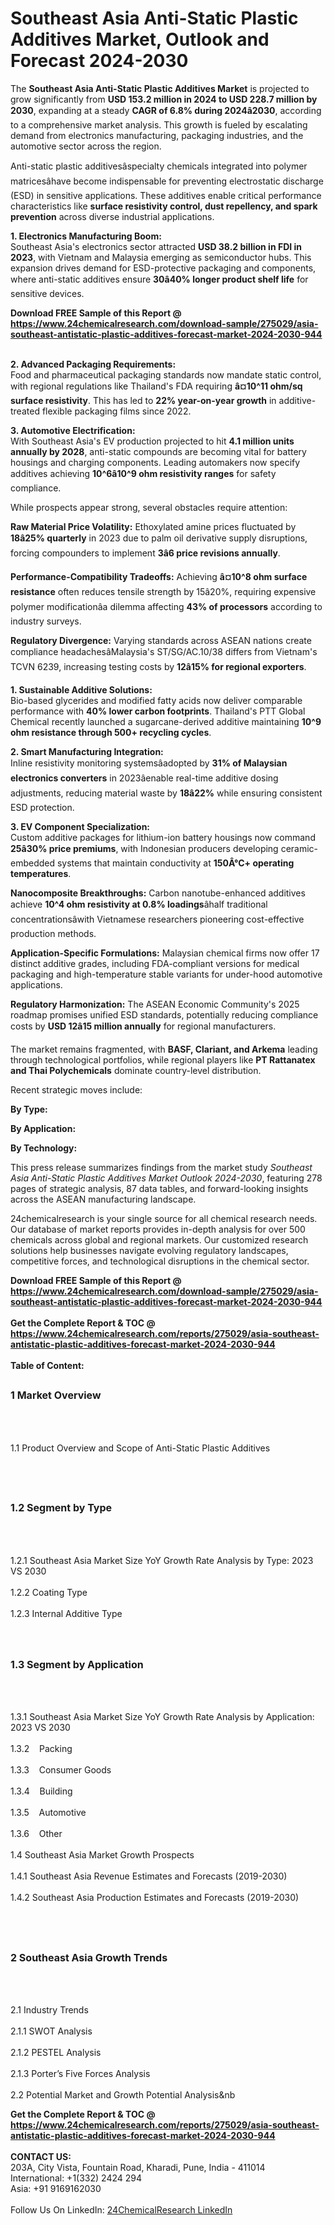 <h1>Southeast Asia Anti-Static Plastic Additives Market, Outlook and Forecast 2024-2030</h1><p>The <strong>Southeast Asia Anti-Static Plastic Additives Market</strong> is projected to grow significantly from <strong>USD 153.2 million in 2024 to USD 228.7 million by 2030</strong>, expanding at a steady <strong>CAGR of 6.8% during 2024â2030</strong>, according to a comprehensive market analysis. This growth is fueled by escalating demand from electronics manufacturing, packaging industries, and the automotive sector across the region.</p><p>Anti-static plastic additivesâspecialty chemicals integrated into polymer matricesâhave become indispensable for preventing electrostatic discharge (ESD) in sensitive applications. These additives enable critical performance characteristics like <strong>surface resistivity control, dust repellency, and spark prevention</strong> across diverse industrial applications.</p><p><strong>1. Electronics Manufacturing Boom:</strong><br>
Southeast Asia's electronics sector attracted <strong>USD 38.2 billion in FDI in 2023</strong>, with Vietnam and Malaysia emerging as semiconductor hubs. This expansion drives demand for ESD-protective packaging and components, where anti-static additives ensure <strong>30â40% longer product shelf life</strong> for sensitive devices.</p><div><b>Download FREE Sample of this Report @ 
            <a href="https://www.24chemicalresearch.com/download-sample/275029/asia-southeast-antistatic-plastic-additives-forecast-market-2024-2030-944">
            https://www.24chemicalresearch.com/download-sample/275029/asia-southeast-antistatic-plastic-additives-forecast-market-2024-2030-944</a></b></div><br><p><strong>2. Advanced Packaging Requirements:</strong><br>
Food and pharmaceutical packaging standards now mandate static control, with regional regulations like Thailand's FDA requiring <strong>â¤10^11 ohm/sq surface resistivity</strong>. This has led to <strong>22% year-on-year growth</strong> in additive-treated flexible packaging films since 2022.</p><p><strong>3. Automotive Electrification:</strong><br>
With Southeast Asia's EV production projected to hit <strong>4.1 million units annually by 2028</strong>, anti-static compounds are becoming vital for battery housings and charging components. Leading automakers now specify additives achieving <strong>10^6â10^9 ohm resistivity ranges</strong> for safety compliance.</p><p>While prospects appear strong, several obstacles require attention:</p><p><strong>Raw Material Price Volatility:</strong> Ethoxylated amine prices fluctuated by <strong>18â25% quarterly</strong> in 2023 due to palm oil derivative supply disruptions, forcing compounders to implement <strong>3â6 price revisions annually</strong>.</p><p><strong>Performance-Compatibility Tradeoffs:</strong> Achieving <strong>â¤10^8 ohm surface resistance</strong> often reduces tensile strength by 15â20%, requiring expensive polymer modificationâa dilemma affecting <strong>43% of processors</strong> according to industry surveys.</p><p><strong>Regulatory Divergence:</strong> Varying standards across ASEAN nations create compliance headachesâMalaysia's ST/SG/AC.10/38 differs from Vietnam's TCVN 6239, increasing testing costs by <strong>12â15% for regional exporters</strong>.</p><p><strong>1. Sustainable Additive Solutions:</strong><br>
Bio-based glycerides and modified fatty acids now deliver comparable performance with <strong>40% lower carbon footprints</strong>. Thailand's PTT Global Chemical recently launched a sugarcane-derived additive maintaining <strong>10^9 ohm resistance through 500+ recycling cycles</strong>.</p><p><strong>2. Smart Manufacturing Integration:</strong><br>
Inline resistivity monitoring systemsâadopted by <strong>31% of Malaysian electronics converters</strong> in 2023âenable real-time additive dosing adjustments, reducing material waste by <strong>18â22%</strong> while ensuring consistent ESD protection.</p><p><strong>3. EV Component Specialization:</strong><br>
Custom additive packages for lithium-ion battery housings now command <strong>25â30% price premiums</strong>, with Indonesian producers developing ceramic-embedded systems that maintain conductivity at <strong>150Â°C+ operating temperatures</strong>.</p><p><strong>Nanocomposite Breakthroughs:</strong> Carbon nanotube-enhanced additives achieve <strong>10^4 ohm resistivity at 0.8% loadings</strong>âhalf traditional concentrationsâwith Vietnamese researchers pioneering cost-effective production methods.</p><p><strong>Application-Specific Formulations:</strong> Malaysian chemical firms now offer 17 distinct additive grades, including FDA-compliant versions for medical packaging and high-temperature stable variants for under-hood automotive applications.</p><p><strong>Regulatory Harmonization:</strong> The ASEAN Economic Community's 2025 roadmap promises unified ESD standards, potentially reducing compliance costs by <strong>USD 12â15 million annually</strong> for regional manufacturers.</p><p>The market remains fragmented, with <strong>BASF, Clariant, and Arkema</strong> leading through technological portfolios, while regional players like <strong>PT Rattanatex and Thai Polychemicals</strong> dominate country-level distribution.</p><p>Recent strategic moves include:</p><p><strong>By Type:</strong></p><p><strong>By Application:</strong></p><p><strong>By Technology:</strong></p><p>This press release summarizes findings from the market study <em>Southeast Asia Anti-Static Plastic Additives Market Outlook 2024-2030</em>, featuring 278 pages of strategic analysis, 87 data tables, and forward-looking insights across the ASEAN manufacturing landscape.</p><p>24chemicalresearch is your single source for all chemical research needs. Our database of market reports provides in-depth analysis for over 500 chemicals across global and regional markets. Our customized research solutions help businesses navigate evolving regulatory landscapes, competitive forces, and technological disruptions in the chemical sector.</p><div><b>Download FREE Sample of this Report @ 
            <a href="https://www.24chemicalresearch.com/download-sample/275029/asia-southeast-antistatic-plastic-additives-forecast-market-2024-2030-944">
            https://www.24chemicalresearch.com/download-sample/275029/asia-southeast-antistatic-plastic-additives-forecast-market-2024-2030-944</a></b></div><br><div><b>Get the Complete Report & TOC @ 
            <a href="https://www.24chemicalresearch.com/reports/275029/asia-southeast-antistatic-plastic-additives-forecast-market-2024-2030-944">
            https://www.24chemicalresearch.com/reports/275029/asia-southeast-antistatic-plastic-additives-forecast-market-2024-2030-944</a></b></div><br>
            <b>Table of Content:</b><p><h2><span style="font-size:16px"><strong>1 Market Overview&nbsp;&nbsp; &nbsp;</strong></span></h2><br />
<br />
<p>1.1 Product Overview and Scope of Anti-Static Plastic Additives&nbsp;</p><br />
<br />
<h2><strong><span style="font-size:16px">1.2 Segment by Type&nbsp;&nbsp; &nbsp;</span></strong></h2><br />
<br />
<p>1.2.1 Southeast Asia Market Size YoY Growth Rate Analysis by Type: 2023 VS 2030&nbsp;&nbsp; &nbsp;<br /><br />
1.2.2 Coating Type&nbsp;&nbsp; &nbsp;<br /><br />
1.2.3 Internal Additive Type<br /><br />
<br />
<h2><span style="font-size:16px"><strong>1.3 Segment by Application&nbsp;&nbsp;</strong></span></h2><br />
<br />
<p>1.3.1 Southeast Asia Market Size YoY Growth Rate Analysis by Application: 2023 VS 2030&nbsp;&nbsp; &nbsp;<br /><br />
1.3.2&nbsp;&nbsp; &nbsp;Packing<br /><br />
1.3.3&nbsp;&nbsp; &nbsp;Consumer Goods<br /><br />
1.3.4&nbsp;&nbsp; &nbsp;Building<br /><br />
1.3.5&nbsp;&nbsp; &nbsp;Automotive<br /><br />
1.3.6&nbsp;&nbsp; &nbsp;Other<br /><br />
1.4 Southeast Asia Market Growth Prospects&nbsp;&nbsp; &nbsp;<br /><br />
1.4.1 Southeast Asia Revenue Estimates and Forecasts (2019-2030)&nbsp;&nbsp; &nbsp;<br /><br />
1.4.2 Southeast Asia Production Estimates and Forecasts (2019-2030)&nbsp;&nbsp;</p><br />
<br />
<h2><span style="font-size:16px"><strong>2 Southeast Asia Growth Trends&nbsp;&nbsp; &nbsp;</strong></span></h2><br />
<br />
<p>2.1 Industry Trends&nbsp;&nbsp; &nbsp;<br /><br />
2.1.1 SWOT Analysis&nbsp;&nbsp; &nbsp;<br /><br />
2.1.2 PESTEL Analysis&nbsp;&nbsp; &nbsp;<br /><br />
2.1.3 Porter&rsquo;s Five Forces Analysis&nbsp;&nbsp; &nbsp;<br /><br />
2.2 Potential Market and Growth Potential Analysis&nb</p><div><b>Get the Complete Report & TOC @ 
            <a href="https://www.24chemicalresearch.com/reports/275029/asia-southeast-antistatic-plastic-additives-forecast-market-2024-2030-944">
            https://www.24chemicalresearch.com/reports/275029/asia-southeast-antistatic-plastic-additives-forecast-market-2024-2030-944</a></b></div><br><b>CONTACT US:</b><br>
            203A, City Vista, Fountain Road, Kharadi, Pune, India - 411014<br>
            International: +1(332) 2424 294<br>
            Asia: +91 9169162030 <br><br>
            Follow Us On LinkedIn: <a href="https://www.linkedin.com/company/24chemicalresearch/">24ChemicalResearch LinkedIn</a>